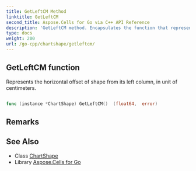 ```yaml
---
title: GetLeftCM Method 
linktitle: GetLeftCM
second_title: Aspose.Cells for Go via C++ API Reference
description: 'GetLeftCM method. Encapsulates the function that represents getleftcm in Go.'
type: docs
weight: 200
url: /go-cpp/chartshape/getleftcm/
---
```


## GetLeftCM function

Represents the horizontal offset of shape from its left column, in unit of centimeters.

```go

func (instance *ChartShape) GetLeftCM()  (float64,  error) 

```

## Remarks


## See Also

* Class [ChartShape](../)
* Library [Aspose.Cells for Go](../../)
